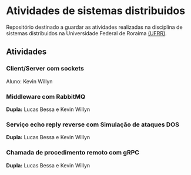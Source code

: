 # Atividades de sistemas distribuidos

Repositório destinado a guardar as atividades realizadas na disciplina de sistemas distribuidos na Universidade Federal de Roraima [(UFRR)](https://ufrr.br).

## Atividades

### Client/Server com sockets

Aluno: Kevin Willyn

### Middleware com RabbitMQ

**Dupla:** Lucas Bessa e Kevin Willyn

### Serviço echo reply reverse com Simulação de ataques DOS

**Dupla:** Lucas Bessa e Kevin Willyn

### Chamada de procedimento remoto com gRPC

**Dupla:** Lucas Bessa e Kevin Willyn
